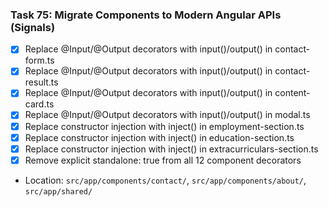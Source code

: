 ### Task 75: Migrate Components to Modern Angular APIs (Signals)
- [x] Replace @Input/@Output decorators with input()/output() in contact-form.ts
- [x] Replace @Input/@Output decorators with input()/output() in contact-result.ts
- [x] Replace @Input/@Output decorators with input()/output() in content-card.ts
- [x] Replace @Input/@Output decorators with input()/output() in modal.ts
- [x] Replace constructor injection with inject() in employment-section.ts
- [x] Replace constructor injection with inject() in education-section.ts
- [x] Replace constructor injection with inject() in extracurriculars-section.ts
- [x] Remove explicit standalone: true from all 12 component decorators
- Location: `src/app/components/contact/`, `src/app/components/about/`, `src/app/shared/`
